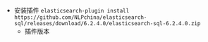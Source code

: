 - 安装插件 `elasticsearch-plugin install https://github.com/NLPchina/elasticsearch-sql/releases/download/6.2.4.0/elasticsearch-sql-6.2.4.0.zip`
  - 插件版本